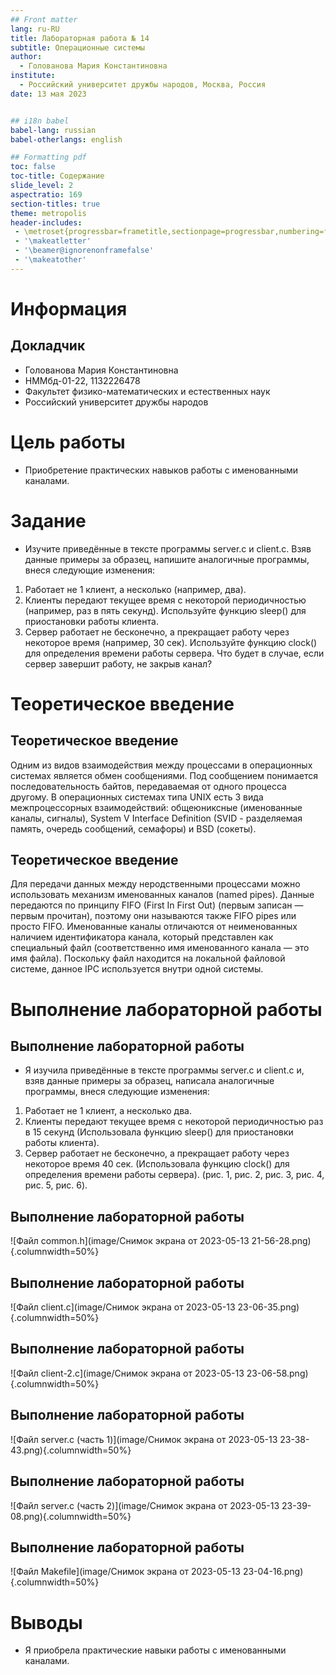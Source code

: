 ```yaml
---
## Front matter
lang: ru-RU
title: Лабораторная работа № 14
subtitle: Операционные системы
author:
  - Голованова Мария Константиновна
institute:
  - Российский университет дружбы народов, Москва, Россия
date: 13 мая 2023


## i18n babel
babel-lang: russian
babel-otherlangs: english

## Formatting pdf
toc: false
toc-title: Содержание
slide_level: 2
aspectratio: 169
section-titles: true
theme: metropolis
header-includes:
 - \metroset{progressbar=frametitle,sectionpage=progressbar,numbering=fraction}
 - '\makeatletter'
 - '\beamer@ignorenonframefalse'
 - '\makeatother'
---
```


# Информация

## Докладчик

  * Голованова Мария Константиновна
  * НММбд-01-22, 1132226478
  * Факультет физико-математических и естественных наук
  * Российский университет дружбы народов


# Цель работы

- Приобретение практических навыков работы с именованными каналами.

# Задание

- Изучите приведённые в тексте программы server.c и client.c. Взяв данные примеры за образец, напишите аналогичные программы, внеся следующие изменения:
1. Работает не 1 клиент, а несколько (например, два).
2. Клиенты передают текущее время с некоторой периодичностью (например, раз в пять секунд). Используйте функцию sleep() для приостановки работы клиента.
3. Сервер работает не бесконечно, а прекращает работу через некоторое время (например, 30 сек). Используйте функцию clock() для определения времени работы сервера. Что будет в случае, если сервер завершит работу, не закрыв канал?

# Теоретическое введение

## Теоретическое введение

Одним из видов взаимодействия между процессами в операционных системах является обмен сообщениями. Под сообщением понимается последовательность байтов, передаваемая от одного процесса другому.
В операционных системах типа UNIX есть 3 вида межпроцессорных взаимодействий: общеюниксные (именованные каналы, сигналы), System V Interface Definition (SVID - разделяемая память, очередь сообщений, семафоры) и BSD (сокеты).

## Теоретическое введение

Для передачи данных между неродственными процессами можно использовать механизм именованных каналов (named pipes). Данные передаются по принципу FIFO (First In First Out) (первым записан — первым прочитан), поэтому они называются также FIFO pipes или просто FIFO. Именованные каналы отличаются от неименованных наличием идентификатора канала, который представлен как специальный файл (соответственно имя именованного канала — это имя файла). Поскольку файл находится на локальной файловой системе, данное IPC используется внутри одной системы.

# Выполнение лабораторной работы

## Выполнение лабораторной работы

- Я изучила приведённые в тексте программы server.c и client.c и, взяв данные примеры за образец, написала аналогичные программы, внеся следующие изменения:
1. Работает не 1 клиент, а несколько два.
2. Клиенты передают текущее время с некоторой периодичностью раз в 15 секунд (Использовала функцию sleep() для приостановки работы клиента).
3. Сервер работает не бесконечно, а прекращает работу через некоторое время 40 сек. (Использовала функцию clock() для определения времени работы сервера). (рис. 1, рис. 2, рис. 3, рис. 4, рис. 5, рис. 6).

## Выполнение лабораторной работы

![Файл common.h](image/Снимок экрана от 2023-05-13 21-56-28.png){.columnwidth=50%}

## Выполнение лабораторной работы

![Файл client.c](image/Снимок экрана от 2023-05-13 23-06-35.png){.columnwidth=50%}

## Выполнение лабораторной работы

![Файл client-2.c](image/Снимок экрана от 2023-05-13 23-06-58.png){.columnwidth=50%}

## Выполнение лабораторной работы

![Файл server.c (часть 1)](image/Снимок экрана от 2023-05-13 23-38-43.png){.columnwidth=50%}

## Выполнение лабораторной работы

![Файл server.c (часть 2)](image/Снимок экрана от 2023-05-13 23-39-08.png){.columnwidth=50%}

## Выполнение лабораторной работы

![Файл Makefile](image/Снимок экрана от 2023-05-13 23-04-16.png){.columnwidth=50%}

# Выводы

- Я приобрела практические навыки работы с именованными каналами.

